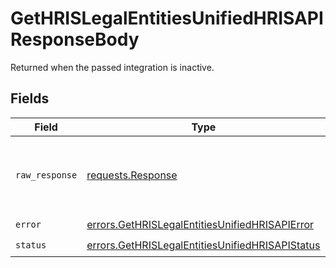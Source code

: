 # GetHRISLegalEntitiesUnifiedHRISAPIResponseBody

Returned when the passed integration is inactive.


## Fields

| Field                                                                                                              | Type                                                                                                               | Required                                                                                                           | Description                                                                                                        |
| ------------------------------------------------------------------------------------------------------------------ | ------------------------------------------------------------------------------------------------------------------ | ------------------------------------------------------------------------------------------------------------------ | ------------------------------------------------------------------------------------------------------------------ |
| `raw_response`                                                                                                     | [requests.Response](https://requests.readthedocs.io/en/latest/api/#requests.Response)                              | :heavy_minus_sign:                                                                                                 | Raw HTTP response; suitable for custom response parsing                                                            |
| `error`                                                                                                            | [errors.GetHRISLegalEntitiesUnifiedHRISAPIError](../../models/errors/gethrislegalentitiesunifiedhrisapierror.md)   | :heavy_check_mark:                                                                                                 | N/A                                                                                                                |
| `status`                                                                                                           | [errors.GetHRISLegalEntitiesUnifiedHRISAPIStatus](../../models/errors/gethrislegalentitiesunifiedhrisapistatus.md) | :heavy_check_mark:                                                                                                 | N/A                                                                                                                |